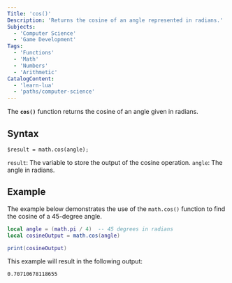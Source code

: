 ```yaml
---
Title: 'cos()'
Description: 'Returns the cosine of an angle represented in radians.'
Subjects:
  - 'Computer Science'
  - 'Game Development'
Tags:
  - 'Functions'
  - 'Math'
  - 'Numbers'
  - 'Arithmetic'
CatalogContent:
  - 'learn-lua'
  - 'paths/computer-science'
---
```


The **`cos()`** function returns the cosine of an angle given in radians.

## Syntax

```pseudo
$result = math.cos(angle);
```

`result`: The variable to store the output of the cosine operation.
`angle`: The angle in radians.

## Example

The example below demonstrates the use of the `math.cos()` function to find the cosine of a 45-degree angle.

```lua
local angle = (math.pi / 4)  -- 45 degrees in radians
local cosineOutput = math.cos(angle)

print(cosineOutput)
```

This example will result in the following output:

```shell
0.70710678118655
```
